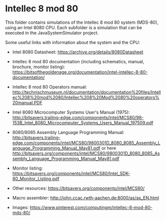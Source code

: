 # Intellec 8 mod 80

This folder contains simulations of the Intellec 8 mod 80 system (MDS-80), using an Intel 8080 CPU. 
Each subfolder is a simulation that can be executed in the JavaSystemSimulator project.

Some useful links with information about the system and the CPU:

- Intel 8080 Datasheet: https://archive.org/details/8080Datasheet
- Intellec 8 mod 80 documentation (including schematics, manual, brochure, monitor listing): https://bitsofthegoldenage.org/documentation/intel-intellec-8-80-documentation/
- Intellec 8 mod 80 Operators manual: http://technischmuseum.nl/documentation/documentation%20files/Intellec%208%20mod%2080/Intellec%208%20Mod%2080%20operators%20manual.PDF
- Intel 8080 Microcomputer Systems User's Manual (1975): http://bitsavers.trailing-edge.com/components/intel/MCS80/98-153B_Intel_8080_Microcomputer_Systems_Users_Manual_197509.pdf
- 8080/8085 Assembly Language Programming Manual: http://bitsavers.trailing-edge.com/components/intel/MCS80/9800301D_8080_8085_Assembly_Language_Programming_Manual_May81.pdf or here http://bitsavers.org/components/intel/MCS80/9800301D_8080_8085_Assembly_Language_Programming_Manual_May81.pdf

- Monitor listing: https://bitsavers.org/components/intel/MCS80/Intel_SDK-80_Monitor_Listing.pdf

- Other resources: https://bitsavers.org/components/intel/MCS80/
 
- Macro assembler: http://john.ccac.rwth-aachen.de:8000/as/as_EN.html

- Images: https://www.pinterest.com/computingm/intellec-8-mod-80-mds-80/


